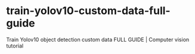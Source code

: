 # train-yolov10-custom-data-full-guide
Train Yolov10 object detection custom data FULL GUIDE | Computer vision tutorial
